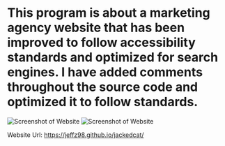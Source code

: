 # This program is about a marketing agency website that has been improved to follow accessibility standards and optimized for search engines. I have added comments throughout the source code and optimized it to follow standards.

![Screenshot of Website](https://snipboard.io/3xeHfd.jpg)
![Screenshot of Website](https://snipboard.io/BSPiru.jpg)

Website Url: https://jeffz98.github.io/jackedcat/